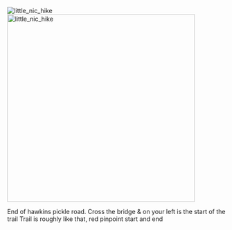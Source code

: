 ![little_nic_hike](https://user-images.githubusercontent.com/699627/114074756-9688ef80-9859-11eb-8128-ba117fc95944.jpg)
<img width="433" alt="little_nic_hike" src="https://user-images.githubusercontent.com/699627/114075151-10b97400-985a-11eb-9776-4f36c10ca334.png">

End of hawkins pickle road. 
Cross the bridge & on your left is the start of the trail Trail is roughly like that, red pinpoint start and end

